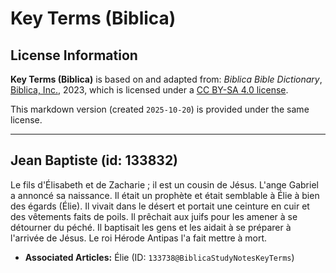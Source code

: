 # Key Terms (Biblica)

## License Information

**Key Terms (Biblica)** is based on and adapted from: _Biblica Bible Dictionary_, [Biblica, Inc.](https://www.biblica.com/), 2023, which is licensed under a [CC BY-SA 4.0 license](https://creativecommons.org/licenses/by-sa/4.0/legalcode.en).

This markdown version (created `2025-10-20`) is provided under the same license.



--------------------------------

## Jean Baptiste (id: 133832)

Le fils d'Élisabeth et de Zacharie ; il est un cousin de Jésus. L'ange Gabriel a annoncé sa naissance. Il était un prophète et était semblable à Élie à bien des égards (Élie). Il vivait dans le désert et portait une ceinture en cuir et des vêtements faits de poils. Il prêchait aux juifs pour les amener à se détourner du péché. Il baptisait les gens et les aidait à se préparer à l'arrivée de Jésus. Le roi Hérode Antipas l'a fait mettre à mort.

* **Associated Articles:** Élie (ID: `133738@BiblicaStudyNotesKeyTerms`)

